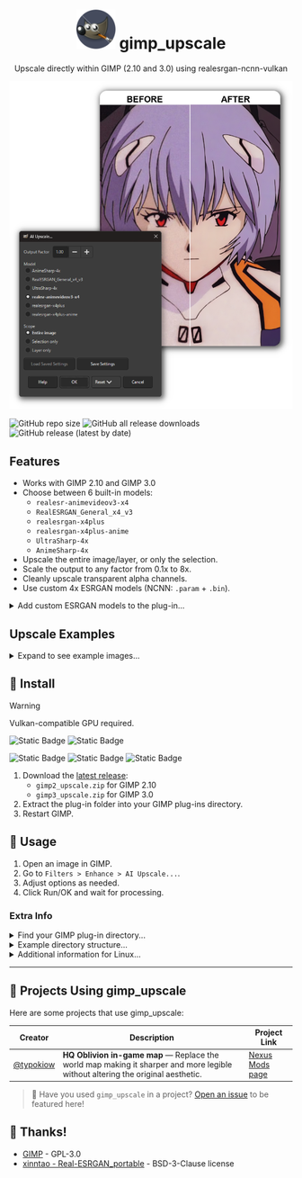 <!-- markdownlint-disable MD033 -->

<h1 align="center">
  <img src="images/icon.png" alt="icon" width="70">
  gimp_upscale
</h1>

<p align="center">
  Upscale directly within GIMP (2.10 and 3.0) using realesrgan-ncnn-vulkan
</p>

![Cover image](images/cover.png)

![GitHub repo size](https://img.shields.io/github/repo-size/Nenotriple/gimp_upscale) ![GitHub all release downloads](https://img.shields.io/github/downloads/Nenotriple/gimp_upscale/total) ![GitHub release (latest by date)](https://img.shields.io/github/v/release/Nenotriple/gimp_upscale)

## Features

- Works with GIMP 2.10 and GIMP 3.0
- Choose between 6 built-in models:
  - `realesr-animevideov3-x4`
  - `RealESRGAN_General_x4_v3`
  - `realesrgan-x4plus`
  - `realesrgan-x4plus-anime`
  - `UltraSharp-4x`
  - `AnimeSharp-4x`
- Upscale the entire image/layer, or only the selection.
- Scale the output to any factor from 0.1x to 8x.
- Cleanly upscale transparent alpha channels.
- Use custom 4x ESRGAN models (NCNN: `.param` + `.bin`).

<details>
<summary>Add custom ESRGAN models to the plug-in...</summary>

- Get models:
  - Browse ESRGAN NCNN x4 models on [OpenModelDB](https://openmodeldb.info/).
  - You can also find models on GitHub, Hugging Face, and other repositories.

- Where to put models:
  - Place both files side by side in the plug-in `models` folder.
  - GIMP 2.10: `.../plug-ins/gimp2_upscale/resrgan/models`
  - GIMP 3.0: `.../plug-ins/gimp3_upscale/resrgan/models`
    - Example:

      ```plaintext
      resrgan/
      └── models/
          ├── UltraSharp-4x.param
          └── UltraSharp-4x.bin
      ```

- Supported formats:
  - ESRGAN-NCNN format only: `.param` and `.bin` files.
  - Only native 4x (x4) models are supported.
  - Filename stems must match (e.g., `model.param` + `model.bin`).
  - `.pth` is not supported.

- Convert to NCNN (if needed):
  - Use [ChaiNNer](https://github.com/chaiNNer-org/chaiNNer).
  - Or follow this [community guide](https://github.com/xinntao/Real-ESRGAN-ncnn-vulkan/issues/59#issuecomment-2078688728).
  - Output must be a matching `.param` + `.bin` pair.

- Verify in GIMP:
  - Open `Filters > Enhance > AI Upscale...`.
  - Check the Model list for your model name (derived from the filename stem).
  - If it doesn’t appear: confirm the folder path, format support, and matching filenames, then restart GIMP.

</details>

## Upscale Examples

<details>
<summary>Expand to see example images...</summary>

![Example 1](images/compare_1x-a.png)

![Example 2](images/compare_1x-b.png)

![Example 3](images/compare_1x-c.png)

![Example 4](images/compare_4x.png)

</details>

## 💾 Install

> [!WARNING]
> Vulkan-compatible GPU required.

![Static Badge](https://img.shields.io/badge/Windows-blue) ![Static Badge](https://img.shields.io/badge/Linux-orange)

![Static Badge](https://img.shields.io/badge/Intel-blue) ![Static Badge](https://img.shields.io/badge/AMD-red) ![Static Badge](https://img.shields.io/badge/Nvidia-green)

1. Download the [latest release](https://github.com/Nenotriple/gimp_upscale/releases):
   - `gimp2_upscale.zip` for GIMP 2.10
   - `gimp3_upscale.zip` for GIMP 3.0
2. Extract the plug-in folder into your GIMP plug-ins directory.
3. Restart GIMP.

## 📝 Usage

1. Open an image in GIMP.
2. Go to `Filters > Enhance > AI Upscale...`.
3. Adjust options as needed.
4. Click Run/OK and wait for processing.

### Extra Info

<details>
<summary>Find your GIMP plug-in directory...</summary>

- Find your plug-in folder via:
  - `GIMP > Edit > Preferences > Folders > Plug-ins`
- Default Windows directories:
  - `C:\Users\%USERNAME%\AppData\Roaming\GIMP\3.0\plug-ins`
  - `C:\Program Files\GIMP 2\lib\gimp\3.0\plug-ins`
  - `C:\Users\%USERNAME%\AppData\Roaming\GIMP\2.10\plug-ins`
  - `C:\Program Files\GIMP 2\lib\gimp\2.0\plug-ins`
- Default Linux directories:
  - `~/.config/GIMP/2.10/plug-ins`
  - `~/.config/GIMP/3.0/plug-ins`

</details>

<details>
<summary>Example directory structure...</summary>

```plaintext
plug-ins/
|
├── gimp2_upscale/
│   ├── gimp2_upscale.py
│   └── resrgan/
│       ├── realesrgan-ncnn-vulkan(.exe)
│       └── models/
│           ├── model.param
│           └── model.bin
|
└── gimp3_upscale/
    ├── gimp3_upscale.py
    └── resrgan/
        ├── realesrgan-ncnn-vulkan(.exe)
        └── models/
            ├── model.param
            └── model.bin
```

</details>

<details>
<summary>Additional information for Linux...</summary>

- The Flatpak build of GIMP usually includes Python support.
- For GIMP 2.10, some distros require installing `gimp-python`.

</details>

---

## 🌟 Projects Using gimp_upscale

Here are some projects that use gimp_upscale:

| Creator | Description | Project Link |
| --- | --- | --- |
| [@typokiow](https://next.nexusmods.com/profile/typokiow?gameId=7587) | **HQ Oblivion in-game map** — Replace the world map making it sharper and more legible without altering the original aesthetic. | [Nexus Mods page](https://www.nexusmods.com/oblivionremastered/mods/1598?tab=description) |

> 🎨 Have you used `gimp_upscale` in a project?
> [Open an issue](https://github.com/Nenotriple/gimp_upscale/issues) to be featured here!

## 👥 Thanks!

- [GIMP](https://www.gimp.org/) - GPL-3.0
- [xinntao - Real-ESRGAN_portable](https://github.com/xinntao/Real-ESRGAN#portable-executable-files-ncnn) - BSD-3-Clause license
